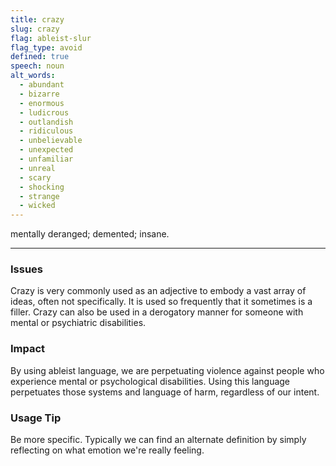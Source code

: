 ```yaml
---
title: crazy
slug: crazy
flag: ableist-slur
flag_type: avoid
defined: true
speech: noun
alt_words:
  - abundant
  - bizarre
  - enormous
  - ludicrous
  - outlandish
  - ridiculous
  - unbelievable
  - unexpected
  - unfamiliar
  - unreal
  - scary
  - shocking
  - strange
  - wicked
---
```


mentally deranged; demented; insane.

---

### Issues

Crazy is very commonly used as an adjective to embody a vast array of ideas, often not specifically. It is used so frequently that it sometimes is a filler. Crazy can also be used in a derogatory manner for someone with mental or psychiatric disabilities.

### Impact

By using ableist language, we are perpetuating violence against people who experience mental or psychological disabilities. Using this language perpetuates those systems and language of harm, regardless of our intent.

### Usage Tip

Be more specific. Typically we can find an alternate definition by simply reflecting on what emotion we're really feeling.
